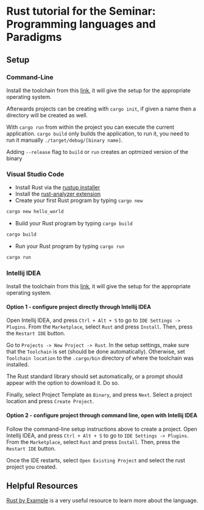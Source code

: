 # Rust tutorial for the Seminar: Programming languages and Paradigms

## Setup

### Command-Line

Install the toolchain from this [link](https://rustup.rs/), it will give the setup for the
appropriate operating system.

Afterwards projects can be creating with `cargo init`, if given a name then a directory will be
created as well.

With `cargo run` from within the project you can execute the current application. `cargo build` only
builds the application, to run it, you need to run it manually `./target/debug/[binary name]`.

Adding `--release` flag to `build` or `run` creates an optmized version of the binary

### Visual Studio Code

- Install Rust via the [rustup installer](https://rustup.rs/) 
- Install the [rust-analyzer extension](https://marketplace.visualstudio.com/items?itemName=rust-lang.rust-analyzer)
- Create your first Rust program by typing `cargo new`
```rust
cargo new hello_world
```
- Build your Rust program by typing `cargo build`
```rust
cargo build
```
- Run your Rust program by typing `cargo run`
```rust
cargo run
```

### Intellij IDEA

Install the toolchain from this [link](https://rustup.rs/), it will give the setup for the
appropriate operating system.

#### Option 1 - configure project directly through Intellij IDEA 
Open Intellij IDEA, and press `Ctrl + Alt + S` to go to `IDE Settings -> Plugins`. From the `Marketplace`, select `Rust` and press `Install`. Then, press the `Restart IDE` button.

Go to `Projects -> New Project -> Rust`. In the setup settings, make sure that the `Toolchain` is set (should be done automatically). Otherwise, set `Toolchain location` to the `.cargo/bin` directory of where the toolchain was installed. 

The Rust standard library should set automatically, or a prompt should appear with the option to download it. Do so. 

Finally, select Project Template as `Binary`, and press `Next`. Select a project location and press `Create Project`.

#### Option 2 - configure project through command line, open with Intellij IDEA
Follow the command-line setup instructions above to create a project. Open Intellij IDEA, and press `Ctrl + Alt + S` to go to `IDE Settings -> Plugins`. From the `Marketplace`, select `Rust` and press `Install`. Then, press the `Restart IDE` button.

Once the IDE restarts, select `Open Existing Project` and select the rust project you created.

## Helpful Resources
  [Rust by Example](https://doc.rust-lang.org/rust-by-example/index.html) is a very useful resource to learn more about the language.
